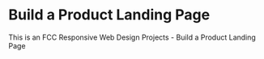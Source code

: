 # Build a Product Landing Page

This is an FCC Responsive Web Design Projects - Build a Product Landing Page
